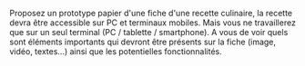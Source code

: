 Proposez un prototype papier d'une fiche d'une recette culinaire, la recette devra être accessible sur PC et terminaux mobiles. Mais vous ne travaillerez que sur un seul terminal (PC / tablette / smartphone).
A vous de voir quels sont éléments importants qui devront être présents sur la fiche (image, vidéo, textes...) ainsi que les potentielles fonctionnalités.
